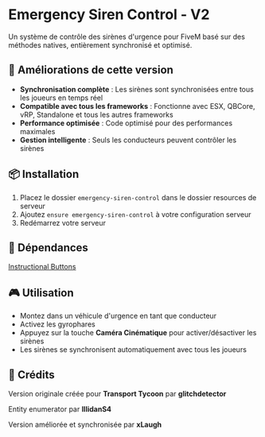 # Emergency Siren Control - V2

Un système de contrôle des sirènes d'urgence pour FiveM basé sur des méthodes natives, entièrement synchronisé et optimisé.

## 🚀 Améliorations de cette version

- **Synchronisation complète** : Les sirènes sont synchronisées entre tous les joueurs en temps réel
- **Compatible avec tous les frameworks** : Fonctionne avec ESX, QBCore, vRP, Standalone et tous les autres frameworks
- **Performance optimisée** : Code optimisé pour des performances maximales
- **Gestion intelligente** : Seuls les conducteurs peuvent contrôler les sirènes

## 📦 Installation

1. Placez le dossier `emergency-siren-control` dans le dossier resources de serveur
2. Ajoutez `ensure emergency-siren-control` à votre configuration serveur
3. Redémarrez votre serveur

## 🔧 Dépendances

[Instructional Buttons](https://github.com/glitchdetector/fivem-instructional-buttons)

## 🎮 Utilisation

- Montez dans un véhicule d'urgence en tant que conducteur
- Activez les gyrophares
- Appuyez sur la touche **Caméra Cinématique** pour activer/désactiver les sirènes
- Les sirènes se synchronisent automatiquement avec tous les joueurs

## 📝 Crédits

Version originale créée pour **Transport Tycoon** par **glitchdetector**

Entity enumerator par **IllidanS4**

Version améliorée et synchronisée par **xLaugh**
